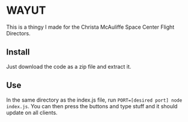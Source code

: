 # WAYUT
This is a thingy I made for the Christa McAuliffe Space Center Flight Directors.

## Install
Just download the code as a zip file and extract it.

## Use
In the same directory as the index.js file, run ```PORT=[desired port] node index.js```.
You can then press the buttons and type stuff and it should update on all clients.
